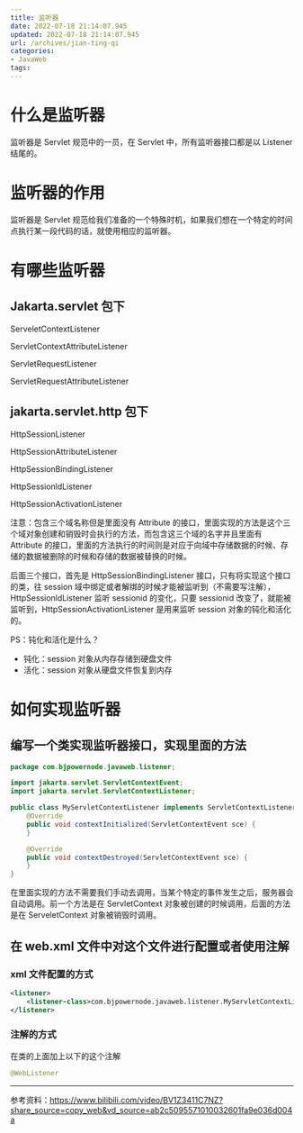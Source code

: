 ```yaml
---
title: 监听器
date: 2022-07-18 21:14:07.945
updated: 2022-07-18 21:14:07.945
url: /archives/jian-ting-qi
categories: 
- JavaWeb
tags: 
---
```


# 什么是监听器

监听器是 Servlet 规范中的一员，在 Servlet 中，所有监听器接口都是以 Listener 结尾的。

# 监听器的作用

监听器是 Servlet 规范给我们准备的一个特殊时机，如果我们想在一个特定的时间点执行某一段代码的话，就使用相应的监听器。

# 有哪些监听器

## Jakarta.servlet 包下

ServeletContextListener

ServletContextAttributeListener

ServletRequestListener

ServletRequestAttributeListener

## jakarta.servlet.http 包下

HttpSessionListener

HttpSessionAttributeListener

HttpSessionBindingListener

HttpSessionldListener

HttpSessionActivationListener

注意：包含三个域名称但是里面没有 Attribute 的接口，里面实现的方法是这个三个域对象创建和销毁时会执行的方法，而包含这三个域的名字并且里面有 Attribute 的接口，里面的方法执行的时间则是对应于向域中存储数据的时候、存储的数据被删除的时候和存储的数据被替换的时候。

后面三个接口，首先是 HttpSessionBindingListener 接口，只有将实现这个接口的类，往 session 域中绑定或者解绑的时候才能被监听到（不需要写注解），HttpSessionldListener 监听 sessionid 的变化，只要 sessionid 改变了，就能被监听到，HttpSessionActivationListener 是用来监听 session 对象的钝化和活化的。

PS：钝化和活化是什么？

- 钝化：session 对象从内存存储到硬盘文件
- 活化：session 对象从硬盘文件恢复到内存

# 如何实现监听器

## 编写一个类实现监听器接口，实现里面的方法

```java
package com.bjpowernode.javaweb.listener;

import jakarta.servlet.ServletContextEvent;
import jakarta.servlet.ServletContextListener;

public class MyServletContextListener implements ServletContextListener {
    @Override
    public void contextInitialized(ServletContextEvent sce) {
    }

    @Override
    public void contextDestroyed(ServletContextEvent sce) {
    }
}
```

在里面实现的方法不需要我们手动去调用，当某个特定的事件发生之后，服务器会自动调用。前一个方法是在 ServletContext 对象被创建的时候调用，后面的方法是在 ServeletContext 对象被销毁时调用。

## 在 web.xml 文件中对这个文件进行配置或者使用注解

### xml 文件配置的方式

```xml
<listener>
    <listener-class>com.bjpowernode.javaweb.listener.MyServletContextListener</listener-class>
</listener>
```

### 注解的方式

在类的上面加上以下的这个注解

```java
@WebListener
```

---

参考资料：https://www.bilibili.com/video/BV1Z3411C7NZ?share_source=copy_web&vd_source=ab2c5095571010032601fa9e036d004a
